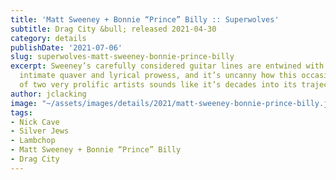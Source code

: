 ```yaml
---
title: 'Matt Sweeney + Bonnie “Prince” Billy :: Superwolves'
subtitle: Drag City &bull; released 2021-04-30
category: details
publishDate: '2021-07-06'
slug: superwolves-matt-sweeney-bonnie-prince-billy
excerpt: Sweeney’s carefully considered guitar lines are entwined with Will Oldham’s
  intimate quaver and lyrical prowess, and it’s uncanny how this occasional intersection
  of two very prolific artists sounds like it’s decades into its trajectory.
author: jclacking
image: "~/assets/images/details/2021/matt-sweeney-bonnie-prince-billy.jpg"
tags:
- Nick Cave
- Silver Jews
- Lambchop
- Matt Sweeney + Bonnie “Prince” Billy
- Drag City
---
```


